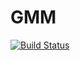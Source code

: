 # GMM

[![Build Status](https://travis-ci.org/spencerlyon2/GMM.jl.svg?branch=master)](https://travis-ci.org/spencerlyon2/GMM.jl)
